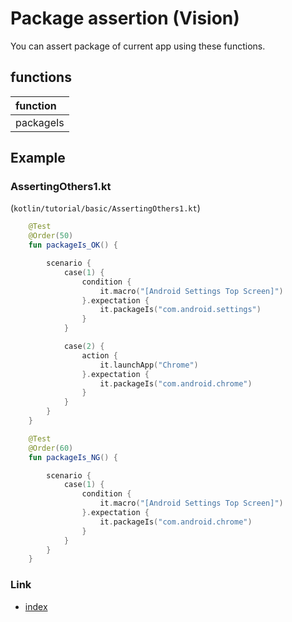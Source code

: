 # Package assertion (Vision)

You can assert package of current app using these functions.

## functions

| function  |
|:----------|
| packageIs |

## Example

### AssertingOthers1.kt

(`kotlin/tutorial/basic/AssertingOthers1.kt`)

```kotlin
    @Test
    @Order(50)
    fun packageIs_OK() {

        scenario {
            case(1) {
                condition {
                    it.macro("[Android Settings Top Screen]")
                }.expectation {
                    it.packageIs("com.android.settings")
                }
            }

            case(2) {
                action {
                    it.launchApp("Chrome")
                }.expectation {
                    it.packageIs("com.android.chrome")
                }
            }
        }
    }

    @Test
    @Order(60)
    fun packageIs_NG() {

        scenario {
            case(1) {
                condition {
                    it.macro("[Android Settings Top Screen]")
                }.expectation {
                    it.packageIs("com.android.chrome")
                }
            }
        }
    }
```

### Link

- [index](../../../../index.md)
